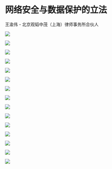 # 网络安全与数据保护的立法

王渝伟 - 北京观韬中茂（上海）律师事务所合伙人

![](img20190328/00.JPG)

![](img20190328/01.JPG)

![](img20190328/02.JPG)

![](img20190328/03.JPG)

![](img20190328/04.JPG)

![](img20190328/05.JPG)

![](img20190328/06.JPG)

![](img20190328/07.JPG)

![](img20190328/08.JPG)

![](img20190328/09.JPG)

![](img20190328/10.JPG)

![](img20190328/11.JPG)

![](img20190328/12.JPG)

![](img20190328/13.JPG)

![](img20190328/14.JPG)
